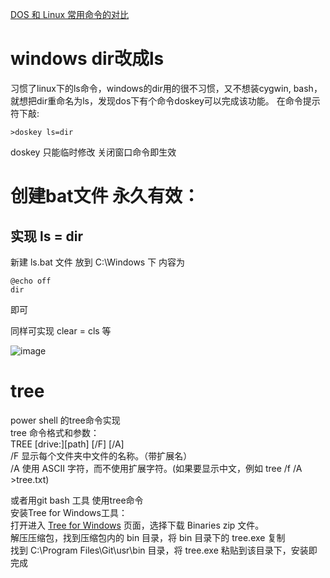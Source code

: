 [DOS 和 Linux 常用命令的对比](https://www.huihoo.org/gnu_linux/ch-doslinux.html)

# windows dir改成ls
习惯了linux下的ls命令，windows的dir用的很不习惯，又不想装cygwin, bash，就想把dir重命名为ls，发现dos下有个命令doskey可以完成该功能。
在命令提示符下敲:
```shell
>doskey ls=dir
```
doskey 只能临时修改  关闭窗口命令即生效

# 创建bat文件 永久有效：
## 实现  ls = dir
新建 ls.bat 文件 放到 C:\Windows 下
内容为 
```shell
@echo off
dir
```
即可

同样可实现
clear = cls 等


![image](https://user-images.githubusercontent.com/39460149/107839596-d9918e00-6de7-11eb-8cfe-9536722aa367.png)


# tree

power shell 的tree命令实现  
tree 命令格式和参数：  
TREE [drive:][path] [/F] [/A]  
/F 显示每个文件夹中文件的名称。（带扩展名）  
/A 使用 ASCII 字符，而不使用扩展字符。(如果要显示中文，例如 tree /f /A >tree.txt)  

或者用git bash 工具 使用tree命令  
安装Tree for Windows工具：  
打开进入 [Tree for Windows](http://gnuwin32.sourceforge.net/packages/tree.htm) 页面，选择下载 Binaries zip 文件。  
解压压缩包，找到压缩包内的 bin 目录，将 bin 目录下的 tree.exe 复制  
找到 C:\\Program Files\Git\usr\bin 目录，将 tree.exe 粘贴到该目录下，安装即完成  
